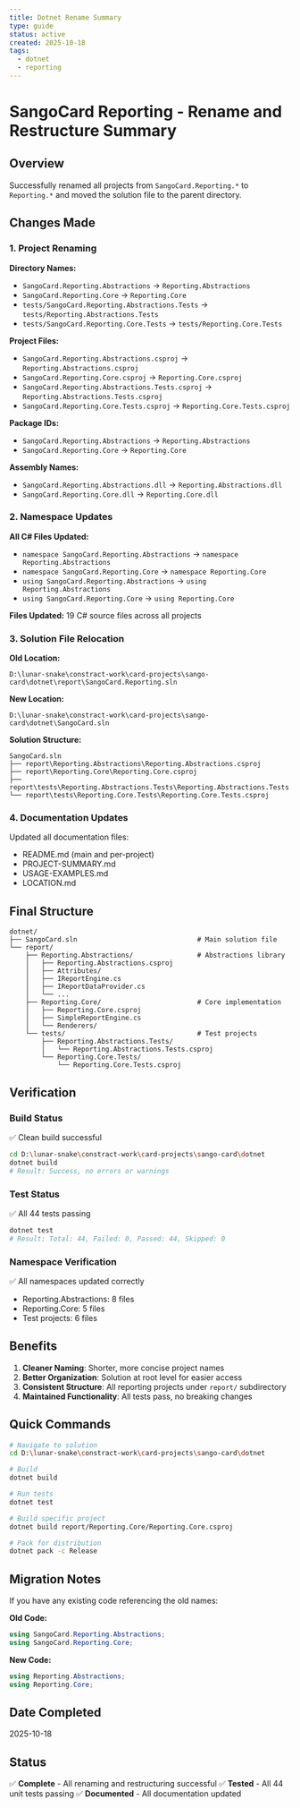 ```yaml
---
title: Dotnet Rename Summary
type: guide
status: active
created: 2025-10-18
tags:
  - dotnet
  - reporting
---
```

# SangoCard Reporting - Rename and Restructure Summary

## Overview

Successfully renamed all projects from `SangoCard.Reporting.*` to `Reporting.*` and moved the solution file to the parent directory.

## Changes Made

### 1. Project Renaming

**Directory Names:**

- `SangoCard.Reporting.Abstractions` → `Reporting.Abstractions`
- `SangoCard.Reporting.Core` → `Reporting.Core`
- `tests/SangoCard.Reporting.Abstractions.Tests` → `tests/Reporting.Abstractions.Tests`
- `tests/SangoCard.Reporting.Core.Tests` → `tests/Reporting.Core.Tests`

**Project Files:**

- `SangoCard.Reporting.Abstractions.csproj` → `Reporting.Abstractions.csproj`
- `SangoCard.Reporting.Core.csproj` → `Reporting.Core.csproj`
- `SangoCard.Reporting.Abstractions.Tests.csproj` → `Reporting.Abstractions.Tests.csproj`
- `SangoCard.Reporting.Core.Tests.csproj` → `Reporting.Core.Tests.csproj`

**Package IDs:**

- `SangoCard.Reporting.Abstractions` → `Reporting.Abstractions`
- `SangoCard.Reporting.Core` → `Reporting.Core`

**Assembly Names:**

- `SangoCard.Reporting.Abstractions.dll` → `Reporting.Abstractions.dll`
- `SangoCard.Reporting.Core.dll` → `Reporting.Core.dll`

### 2. Namespace Updates

**All C# Files Updated:**

- `namespace SangoCard.Reporting.Abstractions` → `namespace Reporting.Abstractions`
- `namespace SangoCard.Reporting.Core` → `namespace Reporting.Core`
- `using SangoCard.Reporting.Abstractions` → `using Reporting.Abstractions`
- `using SangoCard.Reporting.Core` → `using Reporting.Core`

**Files Updated:** 19 C# source files across all projects

### 3. Solution File Relocation

**Old Location:**

```
D:\lunar-snake\constract-work\card-projects\sango-card\dotnet\report\SangoCard.Reporting.sln
```

**New Location:**

```
D:\lunar-snake\constract-work\card-projects\sango-card\dotnet\SangoCard.sln
```

**Solution Structure:**

```
SangoCard.sln
├── report\Reporting.Abstractions\Reporting.Abstractions.csproj
├── report\Reporting.Core\Reporting.Core.csproj
├── report\tests\Reporting.Abstractions.Tests\Reporting.Abstractions.Tests.csproj
└── report\tests\Reporting.Core.Tests\Reporting.Core.Tests.csproj
```

### 4. Documentation Updates

Updated all documentation files:

- README.md (main and per-project)
- PROJECT-SUMMARY.md
- USAGE-EXAMPLES.md
- LOCATION.md

## Final Structure

```
dotnet/
├── SangoCard.sln                              # Main solution file
└── report/
    ├── Reporting.Abstractions/                # Abstractions library
    │   ├── Reporting.Abstractions.csproj
    │   ├── Attributes/
    │   ├── IReportEngine.cs
    │   ├── IReportDataProvider.cs
    │   └── ...
    ├── Reporting.Core/                        # Core implementation
    │   ├── Reporting.Core.csproj
    │   ├── SimpleReportEngine.cs
    │   └── Renderers/
    └── tests/                                 # Test projects
        ├── Reporting.Abstractions.Tests/
        │   └── Reporting.Abstractions.Tests.csproj
        └── Reporting.Core.Tests/
            └── Reporting.Core.Tests.csproj
```

## Verification

### Build Status

✅ Clean build successful

```bash
cd D:\lunar-snake\constract-work\card-projects\sango-card\dotnet
dotnet build
# Result: Success, no errors or warnings
```

### Test Status

✅ All 44 tests passing

```bash
dotnet test
# Result: Total: 44, Failed: 0, Passed: 44, Skipped: 0
```

### Namespace Verification

✅ All namespaces updated correctly

- Reporting.Abstractions: 8 files
- Reporting.Core: 5 files
- Test projects: 6 files

## Benefits

1. **Cleaner Naming**: Shorter, more concise project names
2. **Better Organization**: Solution at root level for easier access
3. **Consistent Structure**: All reporting projects under `report/` subdirectory
4. **Maintained Functionality**: All tests pass, no breaking changes

## Quick Commands

```bash
# Navigate to solution
cd D:\lunar-snake\constract-work\card-projects\sango-card\dotnet

# Build
dotnet build

# Run tests
dotnet test

# Build specific project
dotnet build report/Reporting.Core/Reporting.Core.csproj

# Pack for distribution
dotnet pack -c Release
```

## Migration Notes

If you have any existing code referencing the old names:

**Old Code:**

```csharp
using SangoCard.Reporting.Abstractions;
using SangoCard.Reporting.Core;
```

**New Code:**

```csharp
using Reporting.Abstractions;
using Reporting.Core;
```

## Date Completed

2025-10-18

## Status

✅ **Complete** - All renaming and restructuring successful
✅ **Tested** - All 44 unit tests passing
✅ **Documented** - All documentation updated

